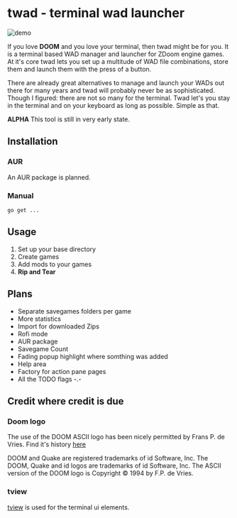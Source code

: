 # twad - terminal wad launcher

![demo](demo.gif)

If you love __DOOM__ and you love your terminal, then twad might be for you. It is a terminal based WAD manager and launcher for ZDoom engine games. At it's core twad lets you set up a multitude of WAD file combinations, store them and launch them with the press of a button.

There are already great alternatives to manage and launch your WADs out there for many years and twad will probably never be as sophisticated. Though I figured: there are not so many for the terminal. Twad let's you stay in the terminal and on your keyboard as long as possible. Simple as that.

__ALPHA__
This tool is still in very early state.

## Installation

### AUR

An AUR package is planned.

### Manual

```golang
go get ...
```

## Usage

1) Set up your base directory
2) Create games
3) Add mods to your games
4) __Rip and Tear__

## Plans

- Separate savegames folders per game
- More statistics
- Import for downloaded Zips
- Rofi mode
- AUR package
- Savegame Count
- Fading popup highlight where somthing was added
- Help area
- Factory for action pane pages
- All the TODO flags -.-

## Credit where credit is due

### Doom logo

The use of the DOOM ASCII logo has been nicely permitted by Frans P. de Vries. Find it's history [here](http://www.gamers.org/~fpv/doomlogo.html)

DOOM and Quake are registered trademarks of id Software, Inc. The DOOM, Quake and id logos are trademarks of id Software, Inc. The ASCII version of the DOOM logo is Copyright © 1994 by F.P. de Vries.

### tview

[tview](https://github.com/rivo/tview) is used for the terminal ui elements.
